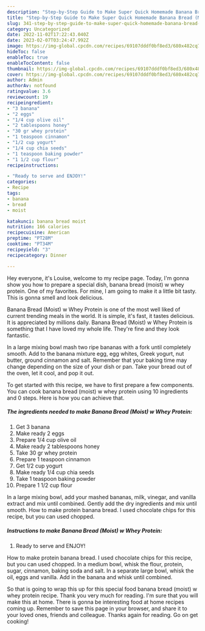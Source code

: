 ```yaml
---
description: "Step-by-Step Guide to Make Super Quick Homemade Banana Bread (Moist) w Whey Protein"
title: "Step-by-Step Guide to Make Super Quick Homemade Banana Bread (Moist) w Whey Protein"
slug: 341-step-by-step-guide-to-make-super-quick-homemade-banana-bread-moist-w-whey-protein
category: Uncategorized
date: 2022-11-02T17:22:43.040Z
date: 2023-02-07T03:24:47.992Z
image: https://img-global.cpcdn.com/recipes/69107dddf0bf8ed3/680x482cq70/banana-bread-moist-w-whey-protein-recipe-main-photo.jpg
hideToc: false
enableToc: true
enableTocContent: false
thumbnail: https://img-global.cpcdn.com/recipes/69107dddf0bf8ed3/680x482cq70/banana-bread-moist-w-whey-protein-recipe-main-photo.jpg
cover: https://img-global.cpcdn.com/recipes/69107dddf0bf8ed3/680x482cq70/banana-bread-moist-w-whey-protein-recipe-main-photo.jpg
author: Admin
authorAv: notfound
ratingvalue: 3.6
reviewcount: 19
recipeingredient:
- "3 banana"
- "2 eggs"
- "1/4 cup olive oil"
- "2 tablespoons honey"
- "30 gr whey protein"
- "1 teaspoon cinnamon"
- "1/2 cup yogurt"
- "1/4 cup chia seeds"
- "1 teaspoon baking powder"
- "1 1/2 cup flour"
recipeinstructions:

- "Ready to serve and ENJOY!"
categories:
- Recipe
tags:
- banana
- bread
- moist

katakunci: banana bread moist 
nutrition: 166 calories
recipecuisine: American
preptime: "PT28M"
cooktime: "PT34M"
recipeyield: "3"
recipecategory: Dinner

---
```



Hey everyone, it's Louise, welcome to my recipe page. Today, I'm gonna show you how to prepare a special dish, banana bread (moist) w whey protein. One of my favorites. For mine, I am going to make it a little bit tasty. This is gonna smell and look delicious.

Banana Bread (Moist) w Whey Protein is one of the most well liked of current trending meals in the world. It is simple, it's fast, it tastes delicious. It is appreciated by millions daily. Banana Bread (Moist) w Whey Protein is something that I have loved my whole life. They're fine and they look fantastic.

In a large mixing bowl mash two ripe bananas with a fork until completely smooth. Add to the banana mixture egg, egg whites, Greek yogurt, nut butter, ground cinnamon and salt. Remember that your baking time may change depending on the size of your dish or pan. Take your bread out of the oven, let it cool, and pop it out.


To get started with this recipe, we have to first prepare a few components. You can cook banana bread (moist) w whey protein using 10 ingredients and 0 steps. Here is how you can achieve that.

<!--inarticleads1-->

##### The ingredients needed to make Banana Bread (Moist) w Whey Protein:

1. Get 3 banana
1. Make ready 2 eggs
1. Prepare 1/4 cup olive oil
1. Make ready 2 tablespoons honey
1. Take 30 gr whey protein
1. Prepare 1 teaspoon cinnamon
1. Get 1/2 cup yogurt
1. Make ready 1/4 cup chia seeds
1. Take 1 teaspoon baking powder
1. Prepare 1 1/2 cup flour


In a large mixing bowl, add your mashed bananas, milk, vinegar, and vanilla extract and mix until combined. Gently add the dry ingredients and mix until smooth. How to make protein banana bread. I used chocolate chips for this recipe, but you can used chopped. 

<!--inarticleads2-->

##### Instructions to make Banana Bread (Moist) w Whey Protein:


1. Ready to serve and ENJOY!

How to make protein banana bread. I used chocolate chips for this recipe, but you can used chopped. In a medium bowl, whisk the flour, protein, sugar, cinnamon, baking soda and salt. In a separate large bowl, whisk the oil, eggs and vanilla. Add in the banana and whisk until combined. 

So that is going to wrap this up for this special food banana bread (moist) w whey protein recipe. Thank you very much for reading. I'm sure that you will make this at home. There is gonna be interesting food at home recipes coming up. Remember to save this page in your browser, and share it to your loved ones, friends and colleague. Thanks again for reading. Go on get cooking!
